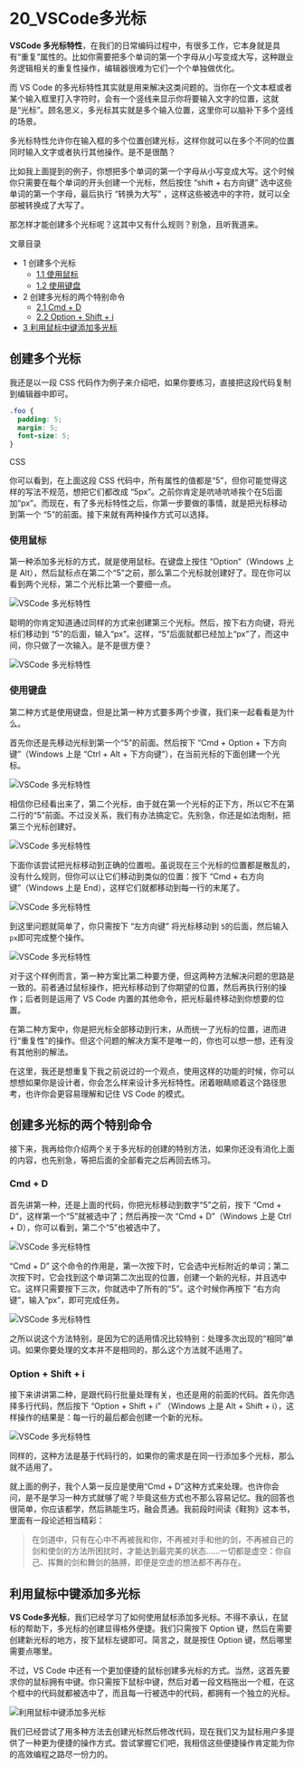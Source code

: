 # 20_VSCode多光标

**VSCode 多光标特性**，在我们的日常编码过程中，有很多工作，它本身就是具有“重复”属性的。比如你需要把多个单词的第一个字母从小写变成大写，这种跟业务逻辑相关的重复性操作，编辑器很难为它们一个个单独做优化。

而 VS Code 的多光标特性其实就是用来解决这类问题的。当你在一个文本框或者某个输入框里打入字符时，会有一个竖线来显示你将要输入文字的位置，这就是“光标”。顾名思义，多光标其实就是多个输入位置，这里你可以脑补下多个竖线的场景。

多光标特性允许你在输入框的多个位置创建光标，这样你就可以在多个不同的位置同时输入文字或者执行其他操作。是不是很酷？

比如我上面提到的例子，你想把多个单词的第一个字母从小写变成大写。这个时候你只需要在每个单词的开头创建一个光标，然后按住 “shift + 右方向键” 选中这些单词的第一个字母，最后执行 “转换为大写” ，这样这些被选中的字符，就可以全部被转换成了大写了。

那怎样才能创建多个光标呢？这其中又有什么规则？别急，且听我道来。

文章目录

- 1 创建多个光标
  - [1.1 使用鼠标](https://geek-docs.com/vscode/vscode-tutorials/vs-code-multi-cursor.html#i-2)
  - [1.2 使用键盘](https://geek-docs.com/vscode/vscode-tutorials/vs-code-multi-cursor.html#i-3)
- 2 创建多光标的两个特别命令
  - [2.1 Cmd + D](https://geek-docs.com/vscode/vscode-tutorials/vs-code-multi-cursor.html#Cmd_D)
  - [2.2 Option + Shift + i](https://geek-docs.com/vscode/vscode-tutorials/vs-code-multi-cursor.html#Option_Shift_i)
- [3 利用鼠标中键添加多光标](https://geek-docs.com/vscode/vscode-tutorials/vs-code-multi-cursor.html#i-5)

## 创建多个光标

我还是以一段 CSS 代码作为例子来介绍吧，如果你要练习，直接把这段代码复制到编辑器中即可。

```css
.foo {
  padding: 5;
  margin: 5;
  font-size: 5;
}
```

CSS

你可以看到，在上面这段 CSS 代码中，所有属性的值都是“5”，但你可能觉得这样的写法不规范，想把它们都改成 “5px”。之前你肯定是吭哧吭哧挨个在5后面加“px”。而现在，有了多光标特性之后，你第一步要做的事情，就是把光标移动到第一个 “5”的前面。接下来就有两种操作方式可以选择。

### 使用鼠标

第一种添加多光标的方式，就是使用鼠标。在键盘上按住 “Option”（Windows 上是 Alt），然后鼠标点在第二个“5”之前，那么第二个光标就创建好了。现在你可以看到两个光标，第二个光标比第一个要细一点。

![VSCode 多光标特性](https://img.geek-docs.com/vscode/multi-cursor/multi-cursors-1.png)

聪明的你肯定知道通过同样的方式来创建第三个光标。然后，按下右方向键，将光标们移动到 “5”的后面，输入“px”。这样，“5”后面就都已经加上“px”了，而这中间，你只做了一次输入。是不是很方便？

![VSCode 多光标特性](https://img.geek-docs.com/vscode/multi-cursor/multi-cursors-2.gif)

### 使用键盘

第二种方式是使用键盘，但是比第一种方式要多两个步骤，我们来一起看看是为什么。

首先你还是先移动光标到第一个“5”的前面。然后按下 “Cmd + Option + 下方向键”（Windows 上是 “Ctrl + Alt + 下方向键”），在当前光标的下面创建一个光标。

![VSCode 多光标特性](https://img.geek-docs.com/vscode/multi-cursor/multi-cursors-3.png)

相信你已经看出来了，第二个光标，由于就在第一个光标的正下方，所以它不在第二行的“5”前面。不过没关系，我们有办法搞定它。先别急，你还是如法炮制，把第三个光标创建好。

![VSCode 多光标特性](https://img.geek-docs.com/vscode/multi-cursor/multi-cursors-4.png)

下面你该尝试把光标移动到正确的位置啦。虽说现在三个光标的位置都是散乱的，没有什么规则，但你可以让它们移动到类似的位置：按下 “Cmd + 右方向键”（Windows 上是 End），这样它们就都移动到每一行的末尾了。

![VSCode 多光标特性](https://img.geek-docs.com/vscode/multi-cursor/multi-cursors-5.png)

到这里问题就简单了，你只需按下 “左方向键” 将光标移动到 `5`的后面，然后输入 `px`即可完成整个操作。

![VSCode 多光标特性](https://img.geek-docs.com/vscode/multi-cursor/multi-cursors-6.gif)

对于这个样例而言，第一种方案比第二种要方便，但这两种方法解决问题的思路是一致的。前者通过鼠标操作，把光标移动到了你期望的位置，然后再执行别的操作；后者则是运用了 VS Code 内置的其他命令，把光标最终移动到你想要的位置。

在第二种方案中，你是把光标全部移动到行末，从而统一了光标的位置，进而进行“重复性”的操作。但这个问题的解决方案不是唯一的，你也可以想一想，还有没有其他别的解法。

在这里，我还是想重复下我之前说过的一个观点，使用这样的功能的时候，你可以想想如果你是设计者，你会怎么样来设计多光标特性。闭着眼睛顺着这个路径思考，也许你会更容易理解和记住 VS Code 的模式。

## 创建多光标的两个特别命令

接下来，我再给你介绍两个关于多光标的创建的特别方法，如果你还没有消化上面的内容，也先别急，等把后面的全部看完之后再回去练习。

### Cmd + D

首先讲第一种，还是上面的代码，你把光标移动到数字“5”之前，按下 “Cmd + D”，这样第一个“5”就被选中了；然后再按一次 “Cmd + D”（Windows 上是 Ctrl + D），你可以看到，第二个“5”也被选中了。

![VSCode 多光标特性](https://img.geek-docs.com/vscode/multi-cursor/multi-cursors-7.gif)

“Cmd + D” 这个命令的作用是，第一次按下时，它会选中光标附近的单词；第二次按下时，它会找到这个单词第二次出现的位置，创建一个新的光标，并且选中它。这样只需要按下三次，你就选中了所有的“5”。这个时候你再按下 “右方向键”，输入“px”，即可完成任务。

![VSCode 多光标特性](https://img.geek-docs.com/vscode/multi-cursor/multi-cursors-8.gif)

之所以说这个方法特别，是因为它的适用情况比较特别：处理多次出现的“相同”单词。如果你要处理的文本并不是相同的，那么这个方法就不适用了。

### Option + Shift + i

接下来讲讲第二种，是跟代码行批量处理有关，也还是用的前面的代码。首先你选择多行代码，然后按下 “Option + Shift + i” （Windows 上是 Alt + Shift + i），这样操作的结果是：每一行的最后都会创建一个新的光标。

![VSCode 多光标特性](https://img.geek-docs.com/vscode/multi-cursor/multi-cursors-9.gif)

同样的，这种方法是基于代码行的，如果你的需求是在同一行添加多个光标，那么就不适用了。

就上面的例子，我个人第一反应是使用“Cmd + D”这种方式来处理。也许你会问，是不是学习一种方式就够了呢？毕竟这些方式也不那么容易记忆。我的回答也很简单，你应该都学，然后熟能生巧，融会贯通。我前段时间读《鞋狗》这本书，里面有一段论述相当精彩：

> 在剑道中，只有在心中不再被我和你，不再被对手和他的剑，不再被自己的剑和使剑的方法所困扰时，才能达到最完美的状态……一切都是虚空：你自己、挥舞的剑和舞剑的胳膊，即便是空虚的想法都不再存在。

## 利用鼠标中键添加多光标

**VS Code多光标**，我们已经学习了如何使用鼠标添加多光标。不得不承认，在鼠标的帮助下，多光标的创建显得格外便捷。我们只需按下 Option 键，然后在需要创建新光标的地方，按下鼠标左键即可。简言之，就是按住 Option 键，然后哪里需要点哪里。

不过，VS Code 中还有一个更加便捷的鼠标创建多光标的方式。当然，这首先要求你的鼠标拥有中键。你只需按下鼠标中键，然后对着一段文档拖出一个框，在这个框中的代码就都被选中了，而且每一行被选中的代码，都拥有一个独立的光标。

![利用鼠标中键添加多光标](https://img.geek-docs.com/vscode/mouse-operation/multi-cursor.gif)

我们已经尝试了用多种方法去创建光标然后修改代码，现在我们又为鼠标用户多提供了一种更为便捷的操作方式。尝试掌握它们吧，我相信这些便捷操作肯定能为你的高效编程之路尽一份力的。